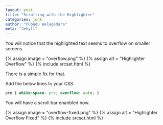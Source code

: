 ```yaml
---
layout: post
title: "Scrolling with the Highlighter"
categories: junk
author: "Pubudu Welagedara"
meta: "Jekyll"
---
```


You will notice that the highlighted text seems to overflow on smaller screens. 

{% assign image = "overflow.png" %}
{% assign alt = "Highlighter Overflow" %}
{% include srcset.html %}

There is a simple [fix][fix] for that. 

Add the below lines to your CSS. 
```css
pre { white-space: pre; overflow: auto; }

```
You will have a scroll bar enanbled now.

{% assign image = "overflow-fixed.png" %}
{% assign alt = "Highlighter Overflow Fixed" %}
{% include srcset.html %}

[fix]: https://stackoverflow.com/questions/11093233/how-to-support-scrolling-when-using-pygments-with-jekyll
